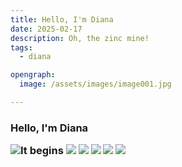 ```yaml
---
title: Hello, I'm Diana
date: 2025-02-17
description: Oh, the zinc mine!
tags:
  - diana

opengraph:
  image: /assets/images/image001.jpg

---
```


<h3>Hello, I'm Diana</3>

![It begins](images/001.jpg)
![](./images/002.jpg)
![](./images/003.jpg)
![](./images/004.jpg)
![](./images/005.png)
![](./images/006.jpg)
